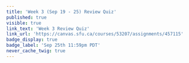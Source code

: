 ```yaml
---
title: 'Week 3 (Sep 19 - 25) Review Quiz'
published: true
visible: true
link_text: 'Week 3 Review Quiz'
link_url: 'https://canvas.sfu.ca/courses/53207/assignments/457115'
badge_display: true
badge_label: 'Sep 25th 11:59pm PDT'
never_cache_twig: true
---
```

